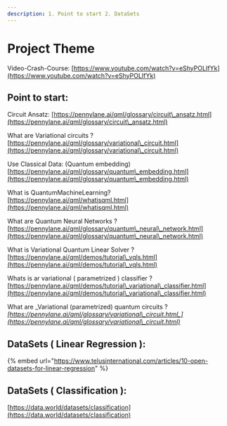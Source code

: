 ```yaml
---
description: 1. Point to start 2. DataSets
---
```


# Project Theme

Video-Crash-Course: [https://www.youtube.com/watch?v=eShyPOLIfYk](https://www.youtube.com/watch?v=eShyPOLIfYk)

## Point to start:

Circuit Ansatz: [https://pennylane.ai/qml/glossary/circuit\_ansatz.html](https://pennylane.ai/qml/glossary/circuit\_ansatz.html)                                                                                               &#x20;

What are Variational circuits ? [https://pennylane.ai/qml/glossary/variational\_circuit.html](https://pennylane.ai/qml/glossary/variational\_circuit.html)

Use Classical Data: (Quantum embedding) [https://pennylane.ai/qml/glossary/quantum\_embedding.html](https://pennylane.ai/qml/glossary/quantum\_embedding.html)

What is QuantumMachineLearning? [https://pennylane.ai/qml/whatisqml.html](https://pennylane.ai/qml/whatisqml.html)

What are Quantum Neural Networks ? [https://pennylane.ai/qml/glossary/quantum\_neural\_network.html](https://pennylane.ai/qml/glossary/quantum\_neural\_network.html)

What is Variational Quantum Linear Solver ? [https://pennylane.ai/qml/demos/tutorial\_vqls.html](https://pennylane.ai/qml/demos/tutorial\_vqls.html)

Whats is ar variational ( parametrized ) classifier ? [https://pennylane.ai/qml/demos/tutorial\_variational\_classifier.html](https://pennylane.ai/qml/demos/tutorial\_variational\_classifier.html)

What are _Variational (parametrized) quantum circuits ? _[_https://pennylane.ai/qml/glossary/variational\_circuit.html_](https://pennylane.ai/qml/glossary/variational\_circuit.html)__

## DataSets ( Linear Regression ):

{% embed url="https://www.telusinternational.com/articles/10-open-datasets-for-linear-regression" %}

## DataSets ( Classification ):

[https://data.world/datasets/classification](https://data.world/datasets/classification)

